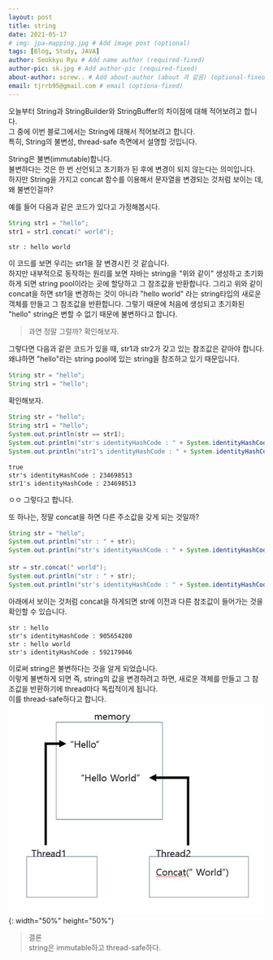 ```yaml
---
layout: post
title: string
date: 2021-05-17
# img: jpa-mapping.jpg # Add image post (optional)
tags: [Blog, Study, JAVA]
author: Seokkyu Ryu # Add name author (required-fixed)
author-pic: sk.jpg # Add author-pic (required-fixed)
about-author: screw.. # Add about-author (about 과 같음) (optional-fixed)
email: tjrrb95@gmail.com # email (optiona-fixed)
---
```


오늘부터 String과 StringBuilder와 StringBuffer의 차이점에 대해 적어보려고 합니다.  
그 중에 이번 블로그에서는 String에 대해서 적어보려고 합니다.  
특히, String의 불변성, thread-safe 측면에서 설명할 것입니다.  

String은 불변(immutable)합니다.  
불변하다는 것은 한 번 선언되고 초기화가 된 후에 변경이 되지 않는다는 의미입니다.  
하지만 String을 가지고 concat 함수를 이용해서 문자열을 변경되는 것처럼 보이는 데, 왜 불변인걸까?  

예를 들어 다음과 같은 코드가 있다고 가정해봅시다.

```java
String str1 = "hello";
str1 = str1.concat(" world");
```
```
str : hello world
```

이 코드를 보면 우리는 str1을 잘 변경시킨 것 같습니다.  
하지만 내부적으로 동작하는 원리를 보면 자바는 string을 "위와 같이" 생성하고 초기화하게 되면 string pool이라는 곳에 할당하고 그 참조값을 반환합니다. 그리고 위와 같이 concat을 하면 str1을 변경하는 것이 아니라 "hello world" 라는 string타입의 새로운 객체를 만들고 그 참조값을 반환합니다. 그렇기 때문에 처음에 생성되고 초기화된 "hello" string은 변할 수 없기 때문에 불변하다고 합니다.  

> 과연 정말 그럴까? 확인해보자.  

그렇다면 다음과 같은 코드가 있을 때, str1과 str2가 갖고 있는 참조값은 같아야 합니다.  
왜냐하면 "hello"라는 string pool에 있는 string을 참조하고 있기 때문입니다.  

```java
String str = "hello";
String str1 = "hello";
```

확인해보자.

```java
String str = "hello";
String str1 = "hello";
System.out.println(str == str1);
System.out.println("str's identityHashCode : " + System.identityHashCode(str));
System.out.println("str1's identityHashCode : " + System.identityHashCode(str1));
```  

```
true
str's identityHashCode : 234698513
str1's identityHashCode : 234698513
```
ㅇㅇ 그렇다고 합니다.  

또 하나는, 정말 concat을 하면 다른 주소값을 갖게 되는 것일까?  

```java
String str = "hello";
System.out.println("str : " + str);
System.out.println("str's identityHashCode : " + System.identityHashCode(str));

str = str.concat(" world");
System.out.println("str : " + str);
System.out.println("str's identityHashCode : " + System.identityHashCode(str));
```
아래에서 보이는 것처럼 concat을 하게되면 str에 이전과 다른 참조값이 들어가는 것을 확인할 수 있습니다. 

```
str : hello
str's identityHashCode : 905654280
str : hello world
str's identityHashCode : 592179046
```

이로써 string은 불변하다는 것을 알게 되었습니다.  
이렇게 불변하게 되면 즉, string의 값을 변경하려고 하면, 새로운 객체를 만들고 그 참조값을 반환하기에 thread마다 독립적이게 됩니다.  
이를 thread-safe하다고 합니다.  
![image](/./assets/img/string_thread_safe.jpg){: width="50%" height="50%"}

> 결론  
> string은 immutable하고 thread-safe하다.  